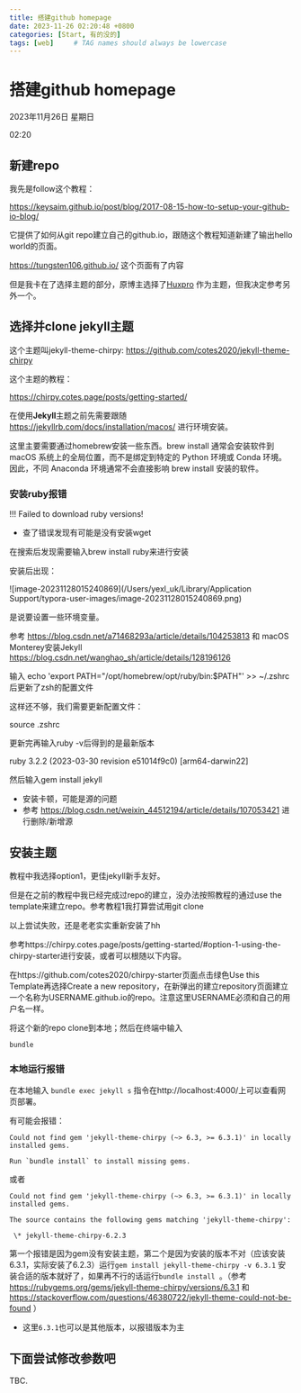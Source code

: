 ```yaml
---
title: 搭建github homepage
date: 2023-11-26 02:20:48 +0800
categories: [Start, 有的没的]
tags: [web]     # TAG names should always be lowercase
---
```



# 搭建github homepage

2023年11月26日 星期日

02:20

## 新建repo

我先是follow这个教程：

https://keysaim.github.io/post/blog/2017-08-15-how-to-setup-your-github-io-blog/

 

它提供了如何从git repo建立自己的github.io，跟随这个教程知道新建了输出hello world的页面。

https://tungsten106.github.io/ 这个页面有了内容

但是我卡在了选择主题的部分，原博主选择了[Huxpro](https://github.com/Huxpro/huxpro.github.io) 作为主题，但我决定参考另外一个。


 ## 选择并clone jekyll主题

这个主题叫jekyll-theme-chirpy: https://github.com/cotes2020/jekyll-theme-chirpy

这个主题的教程：

https://chirpy.cotes.page/posts/getting-started/

在使用**Jekyll**主题之前先需要跟随 https://jekyllrb.com/docs/installation/macos/ 进行环境安装。

这里主要需要通过homebrew安装一些东西。brew install 通常会安装软件到 macOS 系统上的全局位置，而不是绑定到特定的 Python 环境或 Conda 环境。因此，不同 Anaconda 环境通常不会直接影响 brew install 安装的软件。

 

### 安装ruby报错 

!!! Failed to download ruby versions!

- 查了错误发现有可能是没有安装wget

在搜索后发现需要输入brew install ruby来进行安装

安装后出现：

![image-20231128015240869](/Users/yexl_uk/Library/Application Support/typora-user-images/image-20231128015240869.png)

是说要设置一些环境变量。

参考 https://blog.csdn.net/a71468293a/article/details/104253813 和 macOS Monterey安装Jekyll https://blog.csdn.net/wanghao_sh/article/details/128196126

 

输入 echo 'export PATH="/opt/homebrew/opt/ruby/bin:$PATH"' >> ~/.zshrc后更新了zsh的配置文件

这样还不够，我们需要更新配置文件：

source .zshrc

更新完再输入ruby -v后得到的是最新版本

ruby 3.2.2 (2023-03-30 revision e51014f9c0) [arm64-darwin22]

 

然后输入gem install jekyll

- 安装卡顿，可能是源的问题
- 参考 https://blog.csdn.net/weixin_44512194/article/details/107053421 进行删除/新增源

 

## 安装主题

 

教程中我选择option1，更佳jekyll新手友好。

但是在之前的教程中我已经完成过repo的建立，没办法按照教程的通过use the template来建立repo。参考教程1我打算尝试用git clone

以上尝试失败，还是老老实实重新安装了hh

参考https://chirpy.cotes.page/posts/getting-started/#option-1-using-the-chirpy-starter进行安装，或者可以根随以下内容。



在https://github.com/cotes2020/chirpy-starter页面点击绿色Use this Template再选择Create a new repository，在新弹出的建立repository页面建立一个名称为USERNAME.github.io的repo。注意这里USERNAME必须和自己的用户名一样。

将这个新的repo clone到本地；然后在终端中输入

```shell
bundle
```





### 本地运行报错

在本地输入 `bundle exec jekyll s` 指令在http://localhost:4000/上可以查看网页部署。

有可能会报错：

```
Could not find gem 'jekyll-theme-chirpy (~> 6.3, >= 6.3.1)' in locally installed gems.

Run `bundle install` to install missing gems.
```

或者          

```
Could not find gem 'jekyll-theme-chirpy (~> 6.3, >= 6.3.1)' in locally installed gems.

The source contains the following gems matching 'jekyll-theme-chirpy':

 \* jekyll-theme-chirpy-6.2.3
```

第一个报错是因为gem没有安装主题，第二个是因为安装的版本不对（应该安装6.3.1，实际安装了6.2.3）运行`gem install jekyll-theme-chirpy -v 6.3.1` 安装合适的版本就好了，如果再不行的话运行`bundle install `。（参考 https://rubygems.org/gems/jekyll-theme-chirpy/versions/6.3.1 和 https://stackoverflow.com/questions/46380722/jekyll-theme-could-not-be-found ）

- 这里`6.3.1`也可以是其他版本，以报错版本为主



## 下面尝试修改参数吧

TBC.